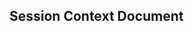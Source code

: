 ## Session Context Document
<!-- This section is automatically updated by /update-session command -->
<!-- Last updated: YYYY-MM-DD -->

<!-- End of auto-updated section -->
